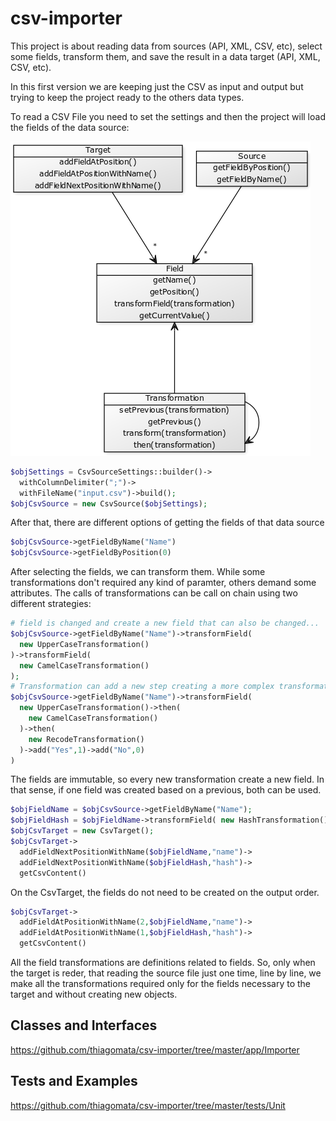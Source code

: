 # csv-importer

This project is about reading data from sources (API, XML, CSV, etc), select some fields, transform them, 
and save the result in a data target (API, XML, CSV, etc).

In this first version we are keeping just the CSV as input and output but trying to keep the project ready to
the others data types.

To read a CSV File you need to set the settings and then the project will load the fields of the data source:

![overview](diagram/diagram.png)

```php
$objSettings = CsvSourceSettings::builder()->
  withColumnDelimiter(";")->
  withFileName("input.csv")->build();
$objCsvSource = new CsvSource($objSettings);
```

After that, there are different options of getting the fields of that data source

```php
$objCsvSource->getFieldByName("Name")
$objCsvSource->getFieldByPosition(0)
```

After selecting the fields, we can transform them. While some transformations don't required any kind of paramter, 
others demand some attributes. The calls of transformations can be call on chain using two different strategies:

```php
# field is changed and create a new field that can also be changed...
$objCsvSource->getFieldByName("Name")->transformField(
  new UpperCaseTransformation()
)->transformField(
  new CamelCaseTransformation()
);
# Transformation can add a new step creating a more complex transformation  
$objCsvSource->getFieldByName("Name")->transformField(
  new UpperCaseTransformation()->then(
    new CamelCaseTransformation()
  )->then(
    new RecodeTransformation()
  )->add("Yes",1)->add("No",0)
)
```
  
The fields are immutable, so every new transformation create a new field. In that sense, if one field was created based on
a previous, both can be used.

```php
$objFieldName = $objCsvSource->getFieldByName("Name");
$objFieldHash = $objFieldName->transformField( new HashTransformation() );
$objCsvTarget = new CsvTarget();
$objCsvTarget->
  addFieldNextPositionWithName($objFieldName,"name")->
  addFieldNextPositionWithName($objFieldHash,"hash")->
  getCsvContent()
```

On the CsvTarget, the fields do not need to be created on the output order.

```php
$objCsvTarget->
  addFieldAtPositionWithName(2,$objFieldName,"name")->
  addFieldAtPositionWithName(1,$objFieldHash,"hash")->
  getCsvContent()
```

All the field transformations are definitions related to fields. So, only when the target is reder, that reading the source file just one time, line by line, we make all the transformations required only for the fields necessary to the target and without creating new objects.

## Classes and Interfaces

https://github.com/thiagomata/csv-importer/tree/master/app/Importer

## Tests and Examples

https://github.com/thiagomata/csv-importer/tree/master/tests/Unit

